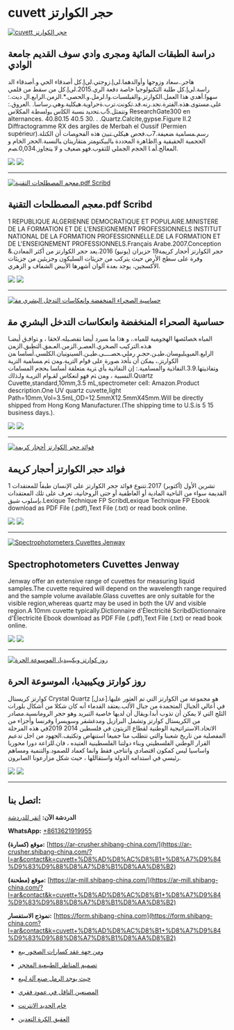 # cuvett حجر الكوارتز

<a href="https://swt.shibang-china.com/?l=ar&img&k=cuvett+%D8%AD%D8%AC%D8%B1+%D8%A7%D9%84%D9%83%D9%88%D8%A7%D8%B1%D8%AA%D8%B2" target="_blank">![cuvett حجر الكوارتز](http://static.shibang-china.com/all-800x300/372.jpg)</a>

## دراسة الطبقات المائية ومجرى وادي سوف القديم جامعة الوادي
هاجر..سعاد وزوجها وأوالدهما.لىﺇ.زوجتي.لىﺇ.كل أصدقاء الحي و.أصدقاء الد راسة.لىﺇ.كل طلبة التكنولوجيا خاصة دفعة الري.2015.لىﺇ.كل من سقط من قلمي سهوا.أهدي هذا العمل.الكوارتز.والفيلسبات.وا.لرمل.و.الحصى.*.الزمن.الرابع.ال ديث.: على.مستوى.هذه.الفترة.نجد.رنه.قد.تكونت.ترب.ةحراوية.هيكلية.وهي.رساسا. .العروق.: وتتمثل.5ﺏ.ﺘﺤﺩﻴﺩ ﻨﺴﺒﺔ ﺍﻟﻜﻠﺱ ﺒﻭﺍﺴﻁﺔ ﺍﻟﻤﻜﻼﺱ ResearchGate300 en alternances. 40.80.15 40.5 30. . .Quartz.Calcite,gypse.Figure II.2 Diffractogramme RX des argiles de Merbah el Oussif (Permien supérieur).رﺳﻢ.ﻤﺴﺎﻤﻴﺔ ﻀﻌﻴﻔﺔ.7ﺏ.ﻓﺤﺹ ﻫﻴﻜﻠﻲ.ﺘﺒﻴﻥ ﻫﺫﻩ ﺍﻟﻔﺤﻭﺼﺎﺕ ﺃﻥ ﺍﻟﻜﺘﻠﺔ ﺍﻟﺤﺠﻤﻴﺔ ﺍﻟﺤﻘﻴﻘﻴﺔ ﻭ.ﺍﻟﻅﺎﻫﺭﺓ ﺍﻟﻤﺤﺩﺩﺓ ﺒﺎﻟﺒﻴﻜﻨﻭﻤﺘﺭ ﻤﺘﻘﺎﺭﺒﺘﺎﻥ ﺒﺎﻟﻨﺴﺒﺔ.ﺍﻟﺤﺠﺭ ﺍﻟﺨﺎﻡ ﻭ ﺍﻟﻤﻌﺎﻟﺞ.ﺃﻤ ﺎ ﺍﻟﺤﺠﻡ ﺍﻟﺠﻤﻠﻲ ﻟﻠﺜﻘﻭﺏ.ﻓﻬﻭ ﻀﻌﻴﻑ ﻭ ﻻ ﻴﺘﺠﺎﻭﺯ.0,034.ﺼﻡ.


<a href="https://whatsapp.shibangsoft.com/WhatsApp.php" target="_blank" title="WhatsApp">![](http://static.shibang-china.com/icon/whatsapp.png)</a> <a href="https://swt.shibang-china.com/?l=ar&icon&k=cuvett+%D8%AD%D8%AC%D8%B1+%D8%A7%D9%84%D9%83%D9%88%D8%A7%D8%B1%D8%AA%D8%B2" target="_blank">![](http://static.shibang-china.com/icon/chat-ar.png)</a>

---

<a href="https://swt.shibang-china.com/?l=ar&img&k=cuvett+%D8%AD%D8%AC%D8%B1+%D8%A7%D9%84%D9%83%D9%88%D8%A7%D8%B1%D8%AA%D8%B2" target="_blank">![معجم المصطلحات التقنية.pdf Scribd](http://static.shibang-china.com/all-800x300/106.jpg)</a>

## معجم المصطلحات التقنية.pdf Scribd
1 REPUBLIQUE ALGERIENNE DEMOCRATIQUE ET POPULAIRE.MINISTERE DE LA FORMATION ET DE L&#39;ENSEIGNEMENT PROFESSIONNELS INSTITUT NATIONAL DE LA FORMATION PROFESSIONNELLE.DE LA FORMATION ET DE L&#39;ENSEIGNEMENT PROFESSIONNELS.Français Arabe.2007.Conception &amp;.حجر الكوارتز أحجار كريمة19 حزيران (يونيو) 2016.يعد حجر الكوارتز من أكثر المعادن وفرة على سطح الأرض حيث يتركب من جزيئات السليكون وجزيئين من جزيئات الأكسجين، يوجد بعدة ألوان أشهرها الأبيض الشفاف و الزهري.


<a href="https://whatsapp.shibangsoft.com/WhatsApp.php" target="_blank" title="WhatsApp">![](http://static.shibang-china.com/icon/whatsapp.png)</a> <a href="https://swt.shibang-china.com/?l=ar&icon&k=cuvett+%D8%AD%D8%AC%D8%B1+%D8%A7%D9%84%D9%83%D9%88%D8%A7%D8%B1%D8%AA%D8%B2" target="_blank">![](http://static.shibang-china.com/icon/chat-ar.png)</a>

---

<a href="https://swt.shibang-china.com/?l=ar&img&k=cuvett+%D8%AD%D8%AC%D8%B1+%D8%A7%D9%84%D9%83%D9%88%D8%A7%D8%B1%D8%AA%D8%B2" target="_blank">![ﺣﺴﺎﺳﯿﺔ اﻟﺼﺤﺮاء اﻟﻤﻨﺨﻔﻀﺔ واﻧﻌﻜﺎﺳﺎت اﻟﺘﺪﺧﻞ اﻟﺒﺸﺮي ﻣﻘ](http://static.shibang-china.com/all-800x300/1102.jpg)</a>

## ﺣﺴﺎﺳﯿﺔ اﻟﺼﺤﺮاء اﻟﻤﻨﺨﻔﻀﺔ واﻧﻌﻜﺎﺳﺎت اﻟﺘﺪﺧﻞ اﻟﺒﺸﺮي ﻣﻘ
ﺍﻟﻤﻴﺎﻩ ﺨﺼﺎﺌﺼﻬﺎ ﺍﻟﻬﺠﻭﻤﻴﺔ ﻟﻠﻤﻴﺎﻩ.، ﻭ ﻫﺫﺍ ﻤﺎ ﺴﻴﺭﺩ ﺃﻴﻀﺎ ﺘﻔﺼـﻴﻠﻪ.ﻻﺤﻘﺎ ، ﻭ ﺘﻭﺍﻓـﻕ ﺃﻴﻀـﺎ ﻫـﺫﻩ.اﻟﺘﺮﻛﯿﺐ اﻟﺼﺨﺮي.اﻟﻌﺼـﺮ.اﻟﺰﻣﻦ.اﻟﻌـﻤﻖ.اﻟﺘﻄﺒﻖ.ﺍﻟﺯﻤﻥ ﺍﻟﺭﺍﺒﻊ.ﺍﻟﻤﻴﻭﺒﻠﻴﻭﺴﺎﻥ.ﻃﯿـﻦ.ﺣﺠـﺮ رﻣﻠﻲ.ﺤﺼــــﻰ.ﻃﯿـﻦ.ﺍﻟﺴﻴﻨﻭﻨﻴﺎﻥ.ﺍﻟﻜﻠﺴﻲ.ﺃﺴﺎﺴﺎ ﻤﻥ ﺍﻟﻜﻭﺍﺭﺘﺯ.، ﻴﻤﻜﻥ ﺃﻥ ﻨﺄﺨﺫ ﺼﻭﺭﺓ ﻋﻠﻰ ﻗﻭﺍﻡ ﺍﻟﺘﺭﺒﺔ.ﻭﻤﻥ ﺜﻡ ﻤﺴﺎﻤﻴﺔ ﺍﻟﺘﺭﺒﺔ ﻭﺘﻔﺎﺫﻴﺘﻬﺎ.3.9.ﺍﻟﻨﻔﺎﺫﻴﺔ ﻭﺍﻟﻤﺴﺎﻤﻴﺔ.: ﺇﻥ ﺍﻟﻨﻔﺎﺫﻴﺔ ﺒﺄﻱ ﺘﺭﺒﺔ ﻤﺘﻌﻠﻘﺔ ﺃﺴﺎﺴﺎ ﺒﺤﺠﻡ ﺍﻟﻤﺴﺎﻤﺎﺕ ﺍﻟﻨﺴﺒﻴﺔ ، ﻭﻤﻥ ﺜﻡ ﻓﻬﻭ ﺍﻨﻌﻜﺎﺱ ﻟﻘـﻭﺍﻡ ﺍﻟﺘﺭﺒـﺔ ﻭﻟـﺫﻟﻙ.Quartz Cuvette,standard,10mm,3.5 mL,spectrometer cell: Amazon.Product description.One UV quartz cuvette,light Path=10mm,Vol=3.5mL,OD=12.5mmX12.5mmX45mm.Will be directly shipped from Hong Kong Manufacturer.(The shipping time to U.S.is 5 15 business days.).


<a href="https://whatsapp.shibangsoft.com/WhatsApp.php" target="_blank" title="WhatsApp">![](http://static.shibang-china.com/icon/whatsapp.png)</a> <a href="https://swt.shibang-china.com/?l=ar&icon&k=cuvett+%D8%AD%D8%AC%D8%B1+%D8%A7%D9%84%D9%83%D9%88%D8%A7%D8%B1%D8%AA%D8%B2" target="_blank">![](http://static.shibang-china.com/icon/chat-ar.png)</a>

---

<a href="https://swt.shibang-china.com/?l=ar&img&k=cuvett+%D8%AD%D8%AC%D8%B1+%D8%A7%D9%84%D9%83%D9%88%D8%A7%D8%B1%D8%AA%D8%B2" target="_blank">![فوائد حجر الكوارتز أحجار كريمة](http://static.shibang-china.com/all-800x300/1008.jpg)</a>

## فوائد حجر الكوارتز أحجار كريمة
1 تشرين الأول (أكتوبر) 2017.تتنوع فوائد حجر الكوارتز على الإنسان طبقاً للمعتقدات القديمة سواء من الناحية المادية أو العاطفية أو حتى الروحانية، تعرف على تلك المعتقدات بإسلوب شيق.Lexique Technique FP ScribdLexique Technique FP Ebook download as PDF File (.pdf),Text File (.txt) or read book online.


<a href="https://whatsapp.shibangsoft.com/WhatsApp.php" target="_blank" title="WhatsApp">![](http://static.shibang-china.com/icon/whatsapp.png)</a> <a href="https://swt.shibang-china.com/?l=ar&icon&k=cuvett+%D8%AD%D8%AC%D8%B1+%D8%A7%D9%84%D9%83%D9%88%D8%A7%D8%B1%D8%AA%D8%B2" target="_blank">![](http://static.shibang-china.com/icon/chat-ar.png)</a>

---

<a href="https://swt.shibang-china.com/?l=ar&img&k=cuvett+%D8%AD%D8%AC%D8%B1+%D8%A7%D9%84%D9%83%D9%88%D8%A7%D8%B1%D8%AA%D8%B2" target="_blank">![Spectrophotometers Cuvettes Jenway](http://static.shibang-china.com/all-800x300/1520.jpg)</a>

## Spectrophotometers Cuvettes Jenway
Jenway offer an extensive range of cuvettes for measuring liquid samples.The cuvette required will depend on the wavelength range required and the sample volume available.Glass cuvettes are only suitable for the visible region,whereas quartz may be used in both the UV and visible region.A 10mm cuvette typically.Dictionnaire d&#39;Électricité ScribdDictionnaire d&#39;Électricité Ebook download as PDF File (.pdf),Text File (.txt) or read book online.


<a href="https://whatsapp.shibangsoft.com/WhatsApp.php" target="_blank" title="WhatsApp">![](http://static.shibang-china.com/icon/whatsapp.png)</a> <a href="https://swt.shibang-china.com/?l=ar&icon&k=cuvett+%D8%AD%D8%AC%D8%B1+%D8%A7%D9%84%D9%83%D9%88%D8%A7%D8%B1%D8%AA%D8%B2" target="_blank">![](http://static.shibang-china.com/icon/chat-ar.png)</a>

---

<a href="https://swt.shibang-china.com/?l=ar&img&k=cuvett+%D8%AD%D8%AC%D8%B1+%D8%A7%D9%84%D9%83%D9%88%D8%A7%D8%B1%D8%AA%D8%B2" target="_blank">![روز كوارتز ويكيبيديا، الموسوعة الحرة](http://static.shibang-china.com/all-800x300/608.jpg)</a>

## روز كوارتز ويكيبيديا، الموسوعة الحرة
كوارتز كريستال Crystal Quartz [عدل].هو مجموعة من الكوارتز التي تم العثور عليها في أعالي الجبال المتجمدة من جبال الألب.يعتقد القدماء أنه كان شكلا من أشكال بلورات الثلج التي لا يمكن أن تذوب أبدا.ويقال أن لديها خاصية التبريد وهو حجر الرومانسية.مصادر من الكريستال كوارتز وتشمل البرازيل ومدغشقر وسويسرا وفرنسا وأجزاء من الاتحاد.الاستراتيجية الوطنية لقطاع الزيتون في فلسطين 2014 2019في هذه المرحلة المفصلية من تاريخ شعبنا والتي تتطلب منا جميعا استنهاض وتكثيف.الجهود من اجل تدعيم القرار الوطني الفلسطيني وبناء دولتنا الفلسطينية العتيده ، فان.للزاعة دورا محوريا واساسيا ليس كمكون اقتصادي وانتاجي فقط وانما كعماد للصمود.والتنمية ومساهم رئيسي في استدامه الدولة واستقاللها ، حيث شكل مزارعونا الصابرون.


<a href="https://whatsapp.shibangsoft.com/WhatsApp.php" target="_blank" title="WhatsApp">![](http://static.shibang-china.com/icon/whatsapp.png)</a> <a href="https://swt.shibang-china.com/?l=ar&icon&k=cuvett+%D8%AD%D8%AC%D8%B1+%D8%A7%D9%84%D9%83%D9%88%D8%A7%D8%B1%D8%AA%D8%B2" target="_blank">![](http://static.shibang-china.com/icon/chat-ar.png)</a>

---
## اتصل بنا:

**الدردشة الآن:** [انقر للدردشة](https://swt.shibang-china.com?l=ar&contact&k=cuvett+%D8%AD%D8%AC%D8%B1+%D8%A7%D9%84%D9%83%D9%88%D8%A7%D8%B1%D8%AA%D8%B2)

**WhatsApp:**  [+8613621919955](https://whatsapp.shibangsoft.com/WhatsApp.php)

**موقع (كسارة):** [https://ar-crusher.shibang-china.com/](https://ar-crusher.shibang-china.com/?l=ar&contact&k=cuvett+%D8%AD%D8%AC%D8%B1+%D8%A7%D9%84%D9%83%D9%88%D8%A7%D8%B1%D8%AA%D8%B2)

**موقع (مطحنة):** [https://ar-mill.shibang-china.com/](https://ar-mill.shibang-china.com/?l=ar&contact&k=cuvett+%D8%AD%D8%AC%D8%B1+%D8%A7%D9%84%D9%83%D9%88%D8%A7%D8%B1%D8%AA%D8%B2)

**نموذج الاستفسار:** [https://form.shibang-china.com](https://form.shibang-china.com?l=ar&contact&k=cuvett+%D8%AD%D8%AC%D8%B1+%D8%A7%D9%84%D9%83%D9%88%D8%A7%D8%B1%D8%AA%D8%B2)

* [ومن جهة عقد كسارات الصخور بيع](../28/%D9%88%D9%85%D9%86%20%D8%AC%D9%87%D8%A9%20%D8%B9%D9%82%D8%AF%20%D9%83%D8%B3%D8%A7%D8%B1%D8%A7%D8%AA%20%D8%A7%D9%84%D8%B5%D8%AE%D9%88%D8%B1%20%D8%A8%D9%8A%D8%B9.md)

* [تصميم المناظر الطبيعية المحجر](../28/%D8%AA%D8%B5%D9%85%D9%8A%D9%85%20%D8%A7%D9%84%D9%85%D9%86%D8%A7%D8%B8%D8%B1%20%D8%A7%D9%84%D8%B7%D8%A8%D9%8A%D8%B9%D9%8A%D8%A9%20%D8%A7%D9%84%D9%85%D8%AD%D8%AC%D8%B1.md)

* [حيث يوجد الرمل صنع آلة لبيع](../27/%D8%AD%D9%8A%D8%AB%20%D9%8A%D9%88%D8%AC%D8%AF%20%D8%A7%D9%84%D8%B1%D9%85%D9%84%20%D8%B5%D9%86%D8%B9%20%D8%A2%D9%84%D8%A9%20%D9%84%D8%A8%D9%8A%D8%B9.md)

* [المصنعين الناقل في عمود فقري](../27/%D8%A7%D9%84%D9%85%D8%B5%D9%86%D8%B9%D9%8A%D9%86%20%D8%A7%D9%84%D9%86%D8%A7%D9%82%D9%84%20%D9%81%D9%8A%20%D8%B9%D9%85%D9%88%D8%AF%20%D9%81%D9%82%D8%B1%D9%8A.md)

* [خام الحديد الانترنت](../29/%D8%AE%D8%A7%D9%85%20%D8%A7%D9%84%D8%AD%D8%AF%D9%8A%D8%AF%20%D8%A7%D9%84%D8%A7%D9%86%D8%AA%D8%B1%D9%86%D8%AA.md)

* [العقيق الكرة التعدين](../29/%D8%A7%D9%84%D8%B9%D9%82%D9%8A%D9%82%20%D8%A7%D9%84%D9%83%D8%B1%D8%A9%20%D8%A7%D9%84%D8%AA%D8%B9%D8%AF%D9%8A%D9%86.md)